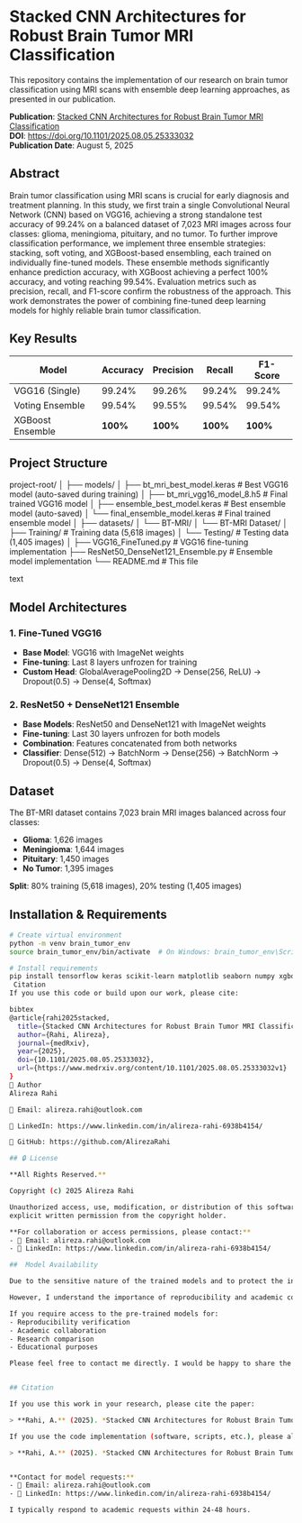 # Stacked CNN Architectures for Robust Brain Tumor MRI Classification

This repository contains the implementation of our research on brain tumor classification using MRI scans with ensemble deep learning approaches, as presented in our publication.

**Publication**: [Stacked CNN Architectures for Robust Brain Tumor MRI Classification](https://www.medrxiv.org/content/10.1101/2025.08.05.25333032v1)  
**DOI**: https://doi.org/10.1101/2025.08.05.25333032  
**Publication Date**: August 5, 2025

##  Abstract

Brain tumor classification using MRI scans is crucial for early diagnosis and treatment planning. In this study, we first train a single Convolutional Neural Network (CNN) based on VGG16, achieving a strong standalone test accuracy of 99.24% on a balanced dataset of 7,023 MRI images across four classes: glioma, meningioma, pituitary, and no tumor. To further improve classification performance, we implement three ensemble strategies: stacking, soft voting, and XGBoost-based ensembling, each trained on individually fine-tuned models. These ensemble methods significantly enhance prediction accuracy, with XGBoost achieving a perfect 100% accuracy, and voting reaching 99.54%. Evaluation metrics such as precision, recall, and F1-score confirm the robustness of the approach. This work demonstrates the power of combining fine-tuned deep learning models for highly reliable brain tumor classification.

##  Key Results

| Model | Accuracy | Precision | Recall | F1-Score |
|-------|----------|-----------|--------|----------|
| VGG16 (Single) | 99.24% | 99.26% | 99.24% | 99.24% |
| Voting Ensemble | 99.54% | 99.55% | 99.54% | 99.54% |
| XGBoost Ensemble | **100%** | **100%** | **100%** | **100%** |

##  Project Structure
project-root/
│
├── models/
│ ├── bt_mri_best_model.keras # Best VGG16 model (auto-saved during training)
│ ├── bt_mri_vgg16_model_8.h5 # Final trained VGG16 model
│ ├── ensemble_best_model.keras # Best ensemble model (auto-saved)
│ └── final_ensemble_model.keras # Final trained ensemble model
│
├── datasets/
│ └── BT-MRI/
│ └── BT-MRI Dataset/
│ ├── Training/ # Training data (5,618 images)
│ └── Testing/ # Testing data (1,405 images)
│
├── VGG16_FineTuned.py # VGG16 fine-tuning implementation
├── ResNet50_DenseNet121_Ensemble.py # Ensemble model implementation
└── README.md # This file

text

##  Model Architectures

### 1. Fine-Tuned VGG16
- **Base Model**: VGG16 with ImageNet weights
- **Fine-tuning**: Last 8 layers unfrozen for training
- **Custom Head**: GlobalAveragePooling2D → Dense(256, ReLU) → Dropout(0.5) → Dense(4, Softmax)

### 2. ResNet50 + DenseNet121 Ensemble
- **Base Models**: ResNet50 and DenseNet121 with ImageNet weights
- **Fine-tuning**: Last 30 layers unfrozen for both models
- **Combination**: Features concatenated from both networks
- **Classifier**: Dense(512) → BatchNorm → Dense(256) → BatchNorm → Dropout(0.5) → Dense(4, Softmax)

##  Dataset

The BT-MRI dataset contains 7,023 brain MRI images balanced across four classes:
- **Glioma**: 1,626 images
- **Meningioma**: 1,644 images  
- **Pituitary**: 1,450 images
- **No Tumor**: 1,395 images

**Split**: 80% training (5,618 images), 20% testing (1,405 images)

##  Installation & Requirements

```bash
# Create virtual environment
python -m venv brain_tumor_env
source brain_tumor_env/bin/activate  # On Windows: brain_tumor_env\Scripts\activate

# Install requirements
pip install tensorflow keras scikit-learn matplotlib seaborn numpy xgboost
 Citation
If you use this code or build upon our work, please cite:

bibtex
@article{rahi2025stacked,
  title={Stacked CNN Architectures for Robust Brain Tumor MRI Classification},
  author={Rahi, Alireza},
  journal={medRxiv},
  year={2025},
  doi={10.1101/2025.08.05.25333032},
  url={https://www.medrxiv.org/content/10.1101/2025.08.05.25333032v1}
}
👨 Author
Alireza Rahi

📧 Email: alireza.rahi@outlook.com

💼 LinkedIn: https://www.linkedin.com/in/alireza-rahi-6938b4154/

🔗 GitHub: https://github.com/AlirezaRahi

## 🔒 License

**All Rights Reserved.**

Copyright (c) 2025 Alireza Rahi

Unauthorized access, use, modification, or distribution of this software is strictly prohibited without 
explicit written permission from the copyright holder.

**For collaboration or access permissions, please contact:**
- 📧 Email: alireza.rahi@outlook.com
- 💼 LinkedIn: https://www.linkedin.com/in/alireza-rahi-6938b4154/

##  Model Availability

Due to the sensitive nature of the trained models and to protect the intellectual property of this research, the actual trained model files are not publicly hosted in this repository. 

However, I understand the importance of reproducibility and academic collaboration. **The complete source code for training and evaluation is provided**, allowing researchers to replicate our results exactly.

If you require access to the pre-trained models for:
- Reproducibility verification
- Academic collaboration
- Research comparison
- Educational purposes

Please feel free to contact me directly. I would be happy to share the model files individually under appropriate academic agreements.


## Citation

If you use this work in your research, please cite the paper:

> **Rahi, A.** (2025). *Stacked CNN Architectures for Robust Brain Tumor MRI Classification*. medRxiv. https://doi.org/10.1101/2025.08.05.25333032

If you use the code implementation (software, scripts, etc.), please also cite:

> **Rahi, A.** (2025). *Stacked CNN Architectures for Robust Brain Tumor MRI Classification* [Computer software]. GitHub repository, *AlirezaRahi/Brain-Tumor*. Retrieved from https://github.com/AlirezaRahi/Brain-Tumor


**Contact for model requests:**
- 📧 Email: alireza.rahi@outlook.com  
- 💼 LinkedIn: https://www.linkedin.com/in/alireza-rahi-6938b4154/

I typically respond to academic requests within 24-48 hours.
